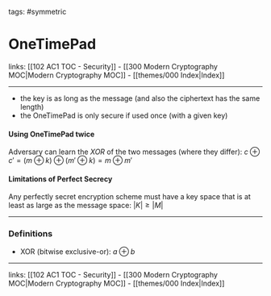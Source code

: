 tags: #symmetric 

# OneTimePad

links:  [[102 AC1 TOC - Security]] - [[300 Modern Cryptography MOC|Modern Cryptography MOC]] - [[themes/000 Index|Index]]

---

- the key is as long as the message (and also the ciphertext has the same length)
- the OneTimePad is only secure if used once (with a given key)

#### Using OneTimePad twice

Adversary can learn the $XOR$ of the two messages (where they differ):
$c \oplus c' = (m \oplus k)\oplus (m' \oplus k) = m \oplus m'$

#### Limitations of Perfect Secrecy

Any perfectly secret encryption scheme must have a key space that is at least as large as the message space: $|K|\geq|M|$

---

### Definitions

- XOR (bitwise exclusive-or): $a \oplus b$

---
links:  [[102 AC1 TOC - Security]] - [[300 Modern Cryptography MOC|Modern Cryptography MOC]] - [[themes/000 Index|Index]]